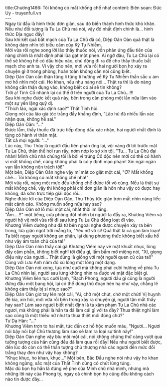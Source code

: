 title:Chương1466: Tôi không có mất khống chế nha!
content:
Biên soạn: Đức Uy - truyenfull.vn<br>---<br>Ngay từ đầu là hình thức đơn giản, sau đó biến thành hình thức khó khăn.<br>Nếu như đối tượng là Tu La Chủ mà nói, vậy đó nhất định chính là... hình thức Địa ngục đấy!<br>Sau khi kết quả bắt mạch của Tu La Chủ đã có, Diệp Oản Oản quả thật là không dám nhìn tới biểu cảm của Kỷ Tu Nhiễm.<br>Mới vừa rồi nghe xong lời lão thầy thuốc nói, vốn phản ứng đầu tiên của nàng chính là nhất định phải lừa gạt một phen. Ai ngờ đâu, Tu La Chủ lại có thể sẽ không hề có dấu hiệu nào, chủ động đi ra để cho thầy thuốc bắt mạch cho anh ta. Vì vậy cho nên, mới vừa rồi hai người bọn họ xảy ra chuyện gì ở trong phòng, hoàn toàn không cần nói cũng biết.<br>Diệp Oản Oản cẩn thận từng li từng tí hướng về Kỷ Tu Nhiễm thần sắc u ám mơ hồ nhìn một cái. Ho khan, nếu như nàng nói... Thật ra thì là do nàng không cẩn thận đụng vào, không biết có ai sẽ tin không?<br>Trời ạ! Tình Cổ nhánh lại có thể ở trên người của Tu La Chủ...!!!<br>Sau khi nghe được kết quả này, bên trong căn phòng một lần nữa lâm vào một sự yên lặng quỷ dị.<br>"Thích lão, ngài xác định sao?" Thất Tinh hỏi.<br>Giọng nói của lão già tóc trắng đầy khẳng định, "Lão hủ đã nhiều lần xác nhận qua, không hề sai."<br>Diệp Oản Oản: "..."<br>Được lắm, thầy thuốc đã trực tiếp đóng dấu xác nhận, hai người nhất định là từng có hành vi thân mật.<br>Tất cả mọi người: "..."<br>Lúc này, Thu Thủy là người đầu tiên phản ứng lại, vội vàng đi tới trước mặt Tu La Chủ, thân thể hơi run rẩy, nơm nớp lo sợ xin tội, "Tu... Tu La Chủ đại nhân! Minh chủ nhà chúng tôi là bởi vì trúng Cổ độc nên mới có thể có hành vi mất khống chế, cũng không phải là có ý định mạo phạm! Xin ngài ngàn vạn lần không nên trách tội!"<br>Một bên, Diệp Oản Oản nghe vậy mí mắt co giật một cái, "Ơ? Mất khống chế... Tôi không có mất khống chế nha!"<br>Mới vừa rồi, nàng một mực đều khống chế được tốt vô cùng. Nếu là thật sự mất khống chế, vậy thì không phải chỉ đơn giản là hôn như vậy có được hay không, đã sớm trực tiếp giải độc rồi...<br>Nghe được lời của Diệp Oản Oản, Thu Thủy tức giận trợn mắt nhìn nàng liếc mắt cảnh cáo. Không muốn sống nữa hay sao?<br>Diệp Oản Oản sờ lỗ mũi một cái, nhất thời im lặng.<br>"Ầm….!!" một tiếng, cửa phòng đột nhiên bị người ta đẩy ra, Khương Viêm và người hộ vệ mới vừa rồi đi sau lưng Tu La Chủ đồng loạt đi vào.<br>Khương Viêm dường như đã từ bên ngoài nghe được chuyện xảy ra bên trong, lửa giận ngút trời mắng to, "Yêu nữ vô sỉ! Quả thật là cả gan làm loạn! Ta biết ngay ngươi không an phận, lại dùng phương thức không biết xấu hổ như vậy ám toán chủ của ta!"<br>Diệp Oản Oản nhìn thấy cái gã Khương Viêm này vẻ mặt khuất nhục, lòng đầy căm phẫn, không biết nghĩ tới điều gì, lẩm bẩm mở miệng nói, "Xí, giọng điệu này của ngươi... Thật đúng là giống với một người quen cũ của ta!!"<br>Cùng với Lưu Ảnh năm đó xù lông một lông một dạng.<br>Diệp Oản Oản nói xong, tựa như cười mà không phải cười hướng về phía Tu La Chủ nhìn lại, người sau lưng không nhìn ra được vẻ mặt đặc biệt gì.<br>Khương Viêm liên tục cười lạnh, "Bạch Phong, ngươi dầu gì cũng là người đứng đầu một bang hội, lại có thể dùng thủ đoạn hèn hạ như vậy, chẳng lẽ không cảm thấy bị sỉ nhục sao?"<br>Diệp Oản Oản giơ tay lên một cái, "Ai, chờ một chút, chờ một chút! Vị huynh đệ kia, xin hỏi, mới vừa rồi bên trong xảy ra chuyện gì, ngươi tận mắt thấy hay sao? Làm sao ngươi biết nhất định là ta xâm phạm Tu La Chủ nhà các ngươi, mà không phải là hắn ta đã làm cái gì với ta đây? Thua thiệt nghĩ làm sao cũng là một thiếu nữ như ta thua thiệt mới đúng chứ?"<br>Tư Dạ Hàn: "..."<br>Khương Viêm trợn to hai mắt, tức đến cơ hồ hộc muốn máu, "Ngươi... Ngươi nói bậy nói bạ! Chủ thượng làm sao sẽ làm ra loại sự tình này!"<br>Diệp Oản Oản nghe vậy bĩu môi một cái, nói không chừng thứ càng vượt qua tưởng tượng của hắn cũng đều đã làm qua rồi đấy! Nếu như ngươi biết được, đến lúc đó còn có thể thần tượng chủ thượng nhà các ngươi đến mức đổi trắng thay đen như vậy hay không?<br>"Khục khục, ho khan, khục..." Một bên, Bắc Đẩu nghe nói như vậy ho khan không ngừng, sắc mặt của Thất Tinh cũng có chút lúng túng.<br>Mặc dù bọn họ hẳn là đứng về phe của Minh chủ nhà mình, nhưng mà những lời này của Phong tỷ, ngay cả chính bọn họ cũng đều không cách nào tin được đây…